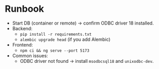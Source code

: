 # Runbook
- Start DB (container or remote) → confirm ODBC driver 18 installed.
- Backend:
  - `pip install -r requirements.txt`
  - `alembic upgrade head` (if you add Alembic)
- Frontend:
  - `npm ci && ng serve --port 5173`
- Common issues:
  - ODBC driver not found → install `msodbcsql18` and `unixodbc-dev`.